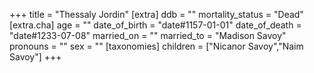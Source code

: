 +++
title = "Thessaly Jordin"
[extra]
ddb = ""
mortality_status = "Dead"
[extra.cha]
age = ""
date_of_birth = "date#1157-01-01"
date_of_death = "date#1233-07-08"
married_on = ""
married_to = "Madison Savoy"
pronouns = ""
sex = ""
[taxonomies]
children = ["Nicanor Savoy","Naim Savoy"]
+++

